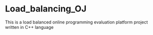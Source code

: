 # Load_balancing_OJ
This is a load balanced online programming evaluation platform project written in C++ language
